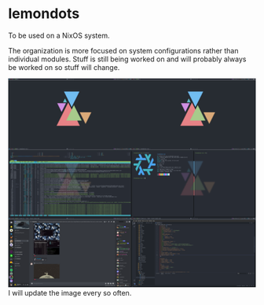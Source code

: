 # lemondots </br>
To be used on a NixOS system. </br>

The organization is more focused on system configurations rather than individual modules. Stuff is still being worked on and will probably always be worked on so stuff will change. </br>

<img src="desktop.png"> </br>
I will update the image every so often. </br>